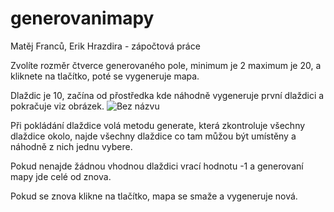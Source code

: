 # generovanimapy
Matěj Franců, Erik Hrazdira - zápočtová práce

Zvolíte rozměr čtverce generovaného pole, minimum je 2 maximum je 20, a kliknete na tlačítko, poté se vygeneruje mapa.

Dlaždic je 10, začína od přostředka kde náhodně vygeneruje první dlaždici a pokračuje viz obrázek.
![Bez názvu](https://user-images.githubusercontent.com/92072825/211851650-1c5b56b7-a6ca-47c0-a7f9-a95c3342a5fe.png)

Při pokládání dlaždice volá metodu generate, která zkontroluje všechny dlaždice okolo, najde všechny dlaždice co tam můžou být umístěny a náhodně z nich jednu vybere.

Pokud nenajde žádnou vhodnou dlaždici vrací hodnotu -1 a generovaní mapy jde celé od znova.

Pokud se znova klikne na tlačítko, mapa se smaže a vygeneruje nová.
